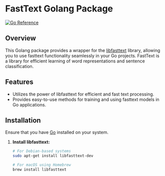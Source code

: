 # FastText Golang Package

[![Go Reference](https://pkg.go.dev/github.com/myagmartseren/fasttext_golang)]([https://pkg.go.dev/github.com/go-rod/rod](https://pkg.go.dev/github.com/myagmartseren/fasttext_golang))

## Overview

This Golang package provides a wrapper for the [libfasttext](https://github.com/facebookresearch/fastText) library, allowing you to use fasttext functionality seamlessly in your Go projects. FastText is a library for efficient learning of word representations and sentence classification.

## Features

- Utilizes the power of libfasttext for efficient and fast text processing.
- Provides easy-to-use methods for training and using fasttext models in Go applications.

## Installation

Ensure that you have [Go](https://golang.org/dl/) installed on your system.

1. **Install libfasttext:**

   ```bash
   # For Debian-based systems
   sudo apt-get install libfasttext-dev

   # For macOS using Homebrew
   brew install libfasttext
